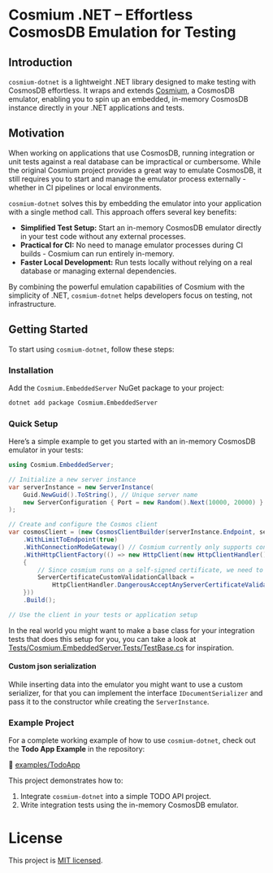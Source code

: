 # Cosmium .NET – Effortless CosmosDB Emulation for Testing

## Introduction

`cosmium-dotnet` is a lightweight .NET library designed to make testing with CosmosDB effortless. It wraps and extends [Cosmium](https://github.com/pikami/cosmium), a CosmosDB emulator, enabling you to spin up an embedded, in-memory CosmosDB instance directly in your .NET applications and tests.

## Motivation

When working on applications that use CosmosDB, running integration or unit tests against a real database can be impractical or cumbersome. While the original Cosmium project provides a great way to emulate CosmosDB, it still requires you to start and manage the emulator process externally - whether in CI pipelines or local environments.

`cosmium-dotnet` solves this by embedding the emulator into your application with a single method call. This approach offers several key benefits:

- **Simplified Test Setup:** Start an in-memory CosmosDB emulator directly in your test code without any external processes.
- **Practical for CI:** No need to manage emulator processes during CI builds - Cosmium can run entirely in-memory.
- **Faster Local Development:** Run tests locally without relying on a real database or managing external dependencies.

By combining the powerful emulation capabilities of Cosmium with the simplicity of .NET, `cosmium-dotnet` helps developers focus on testing, not infrastructure.

## Getting Started

To start using `cosmium-dotnet`, follow these steps:

### Installation

Add the `Cosmium.EmbeddedServer` NuGet package to your project:

```bash
dotnet add package Cosmium.EmbeddedServer
```

### Quick Setup

Here’s a simple example to get you started with an in-memory CosmosDB emulator in your tests:

```csharp
using Cosmium.EmbeddedServer;

// Initialize a new server instance
var serverInstance = new ServerInstance(
    Guid.NewGuid().ToString(), // Unique server name
    new ServerConfiguration { Port = new Random().Next(10000, 20000) } // Dynamic port selection
);

// Create and configure the Cosmos client
var cosmosClient = (new CosmosClientBuilder(serverInstance.Endpoint, serverInstance.AccountKey))
    .WithLimitToEndpoint(true)
    .WithConnectionModeGateway() // Cosmium currently only supports connection mode 'Gateway'
    .WithHttpClientFactory(() => new HttpClient(new HttpClientHandler()
    {
        // Since cosmium runs on a self-signed certificate, we need to bypass certificate validation
        ServerCertificateCustomValidationCallback =
            HttpClientHandler.DangerousAcceptAnyServerCertificateValidator,
    }))
    .Build();

// Use the client in your tests or application setup
```

In the real world you might want to make a base class for your integration tests that does this setup for you, you can take a look at [Tests/Cosmium.EmbeddedServer.Tests/TestBase.cs](Tests/Cosmium.EmbeddedServer.Tests/TestBase.cs) for inspiration.

#### Custom json serialization

While inserting data into the emulator you might want to use a custom serializer, for that you can implement the interface `IDocumentSerializer` and pass it to the constructor while creating the `ServerInstance`.

### Example Project

For a complete working example of how to use `cosmium-dotnet`, check out the **Todo App Example** in the repository:

📂 [examples/TodoApp](examples/todo-app-api-tests)

This project demonstrates how to:

1. Integrate `cosmium-dotnet` into a simple TODO API project.
2. Write integration tests using the in-memory CosmosDB emulator.

# License

This project is [MIT licensed](./LICENSE).
